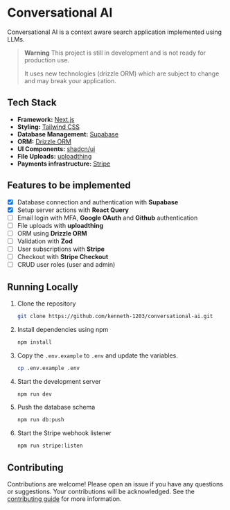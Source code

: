 # Conversational AI

Conversational AI is a context aware search application implemented using LLMs.

> **Warning**
> This project is still in development and is not ready for production use.
>
> It uses new technologies (drizzle ORM) which are subject to change and may break your application.

## Tech Stack

- **Framework:** [Next.js](https://nextjs.org)
- **Styling:** [Tailwind CSS](https://tailwindcss.com)
- **Database Management:** [Supabase](https://supabase.com)
- **ORM:** [Drizzle ORM](https://orm.drizzle.team)
- **UI Components:** [shadcn/ui](https://ui.shadcn.com)
- **File Uploads:** [uploadthing](https://uploadthing.com)
- **Payments infrastructure:** [Stripe](https://stripe.com)

## Features to be implemented

- [x] Database connection and authentication with **Supabase**
- [x] Setup server actions with **React Query**
- [ ] Email login with MFA, **Google OAuth** and **Github** authentication
- [ ] File uploads with **uploadthing**
- [ ] ORM using **Drizzle ORM**
- [ ] Validation with **Zod**
- [ ] User subscriptions with **Stripe**
- [ ] Checkout with **Stripe Checkout**
- [ ] CRUD user roles (user and admin)

## Running Locally

1. Clone the repository

   ```bash
   git clone https://github.com/kenneth-1203/conversational-ai.git
   ```

2. Install dependencies using npm

   ```bash
   npm install
   ```

3. Copy the `.env.example` to `.env` and update the variables.

   ```bash
   cp .env.example .env
   ```

4. Start the development server

   ```bash
   npm run dev
   ```

5. Push the database schema

   ```bash
   npm run db:push
   ```

6. Start the Stripe webhook listener

   ```bash
   npm run stripe:listen
   ```

## Contributing

Contributions are welcome! Please open an issue if you have any questions or suggestions. Your contributions will be acknowledged. See the [contributing guide](./CONTRIBUTING.md) for more information.
